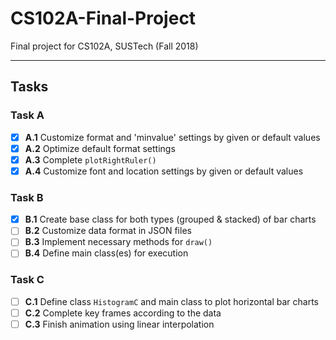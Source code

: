 # CS102A-Final-Project

Final project for CS102A, SUSTech (Fall 2018)

 ---

## Tasks

### Task A
 - [x] **A.1** Customize format and 'minvalue' settings by given or default values
 - [x] **A.2** Optimize default format settings
 - [x] **A.3** Complete `plotRightRuler()`
 - [x] **A.4** Customize font and location settings by given or default values

### Task B
 - [x] **B.1** Create base class for both types (grouped & stacked) of bar charts
 - [ ] **B.2** Customize data format in JSON files
 - [ ] **B.3** Implement necessary methods for `draw()`
 - [ ] **B.4** Define main class(es) for execution

### Task C
 - [ ] **C.1** Define class `HistogramC` and main class to plot horizontal bar charts
 - [ ] **C.2** Complete key frames according to the data
 - [ ] **C.3** Finish animation using linear interpolation
